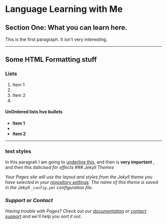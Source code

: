 <h1> Language Learning with Me</h1>
<h2> Section One: What you can learn here. </h2>
<p> This is the first paragraph. It isn't very interesting. </h2>

<hr>
<h2>Some HTML Formatting stuff </h2>
<h3> Lists  </h3>
<ol>
  <li>Item 1<li>
 <li>Item 2<li>   
    </ol>

<h4>UnOrdered lists hve bullets<h4>
<ul>
  <li>Item 1<li>
  <li>Item 2</li>
  </ul>
  
  <hr>
  
  <h3>test styles </h3>
  <o>In this paragrah I am going to <u>underline this</u>, and then is <strong> very important </strong>, and then this <em>italicised for effects
### Jekyll Themes

Your Pages site will use the layout and styles from the Jekyll theme you have selected in your [repository settings](https://github.com/Ceylaaslan/learn123/settings). The name of this theme is saved in the Jekyll `_config.yml` configuration file.

### Support or Contact

Having trouble with Pages? Check out our [documentation](https://help.github.com/categories/github-pages-basics/) or [contact support](https://github.com/contact) and we’ll help you sort it out.
